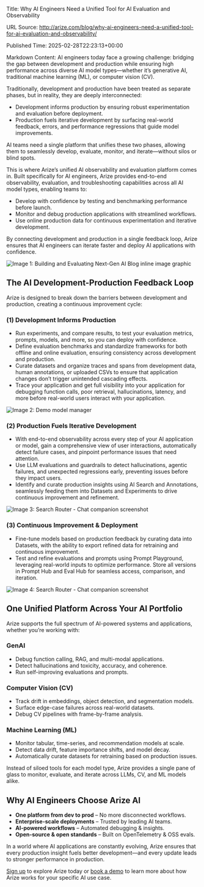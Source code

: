 Title: Why AI Engineers Need a Unified Tool for AI Evaluation and Observability

URL Source: http://arize.com/blog/why-ai-engineers-need-a-unified-tool-for-ai-evaluation-and-observability/

Published Time: 2025-02-28T22:23:13+00:00

Markdown Content:
AI engineers today face a growing challenge: bridging the gap between development and production while ensuring high performance across diverse AI model types—whether it’s generative AI, traditional machine learning (ML), or computer vision (CV).

Traditionally, development and production have been treated as separate phases, but in reality, they are deeply interconnected:

*   Development informs production by ensuring robust experimentation and evaluation before deployment.
*   Production fuels iterative development by surfacing real-world feedback, errors, and performance regressions that guide model improvements.

AI teams need a single platform that unifies these two phases, allowing them to seamlessly develop, evaluate, monitor, and iterate—without silos or blind spots.

This is where Arize’s unified AI observability and evaluation platform comes in. Built specifically for AI engineers, Arize provides end-to-end observability, evaluation, and troubleshooting capabilities across all AI model types, enabling teams to:

*   Develop with confidence by testing and benchmarking performance before launch.
*   Monitor and debug production applications with streamlined workflows.
*   Use online production data for continuous experimentation and iterative development.

By connecting development and production in a single feedback loop, Arize ensures that AI engineers can iterate faster and deploy AI applications with confidence.

![Image 1: Building and Evaluating Next-Gen AI Blog inline image graphic](https://arize.com/wp-content/uploads/2025/02/Building-and-Evaluating-Next-Gen-AI-Promo-Blog-inline-image-1024x450.jpg)

The AI Development-Production Feedback Loop
-------------------------------------------

Arize is designed to break down the barriers between development and production, creating a continuous improvement cycle:

### (1) Development Informs Production

*   Run experiments, and compare results, to test your evaluation metrics, prompts, models, and more, so you can deploy with confidence.
*   Define evaluation benchmarks and standardize frameworks for both offline and online evaluation, ensuring consistency across development and production.
*   Curate datasets and organize traces and spans from development data, human annotations, or uploaded CSVs to ensure that application changes don’t trigger unintended cascading effects.
*   Trace your application and get full visibility into your application for debugging function calls, poor retrieval, hallucinations, latency, and more before real-world users interact with your application.

![Image 2: Demo model manager](https://arize.com/wp-content/uploads/2025/02/image4-1-1024x553.png)

### (2) Production Fuels Iterative Development

*   With end-to-end observability across every step of your AI application or model, gain a comprehensive view of user interactions, automatically detect failure cases, and pinpoint performance issues that need attention.
*   Use LLM evaluations and guardrails to detect hallucinations, agentic failures, and unexpected regressions early, preventing issues before they impact users.
*   Identify and curate production insights using AI Search and Annotations, seamlessly feeding them into Datasets and Experiments to drive continuous improvement and refinement.

![Image 3: Search Router - Chat companion screenshot](https://arize.com/wp-content/uploads/2025/02/image2-2-1024x552.png)

### (3) Continuous Improvement & Deployment

*   Fine-tune models based on production feedback by curating data into Datasets, with the ability to export refined data for retraining and continuous improvement.
*   Test and refine evaluations and prompts using Prompt Playground, leveraging real-world inputs to optimize performance. Store all versions in Prompt Hub and Eval Hub for seamless access, comparison, and iteration.

![Image 4: Search Router - Chat companion screenshot](https://arize.com/wp-content/uploads/2025/02/image3-2-1024x551.png)

One Unified Platform Across Your AI Portfolio
---------------------------------------------

Arize supports the full spectrum of AI-powered systems and applications, whether you’re working with:

### GenAI

*   Debug function calling, RAG, and multi-modal applications.
*   Detect hallucinations and toxicity, accuracy, and coherence.
*   Run self-improving evaluations and prompts.

### Computer Vision (CV)

*   Track drift in embeddings, object detection, and segmentation models.
*   Surface edge-case failures across real-world datasets.
*   Debug CV pipelines with frame-by-frame analysis.

### Machine Learning (ML)

*   Monitor tabular, time-series, and recommendation models at scale.
*   Detect data drift, feature importance shifts, and model decay.
*   Automatically curate datasets for retraining based on production issues.

Instead of siloed tools for each model type, Arize provides a single pane of glass to monitor, evaluate, and iterate across LLMs, CV, and ML models alike.

Why AI Engineers Choose Arize AI
--------------------------------

*   **One platform from dev to prod** – No more disconnected workflows.
*   **Enterprise-scale deployments** – Trusted by leading AI teams.
*   **AI-powered workflows** – Automated debugging & insights.
*   **Open-source & open standards** – Built on OpenTelemetry & OSS evals.

In a world where AI applications are constantly evolving, Arize ensures that every production insight fuels better development—and every update leads to stronger performance in production.

[Sign up](https://app.arize.com/auth/join) to explore Arize today or [book a demo](https://arize.com/request-a-demo/) to learn more about how Arize works for your specific AI use case.